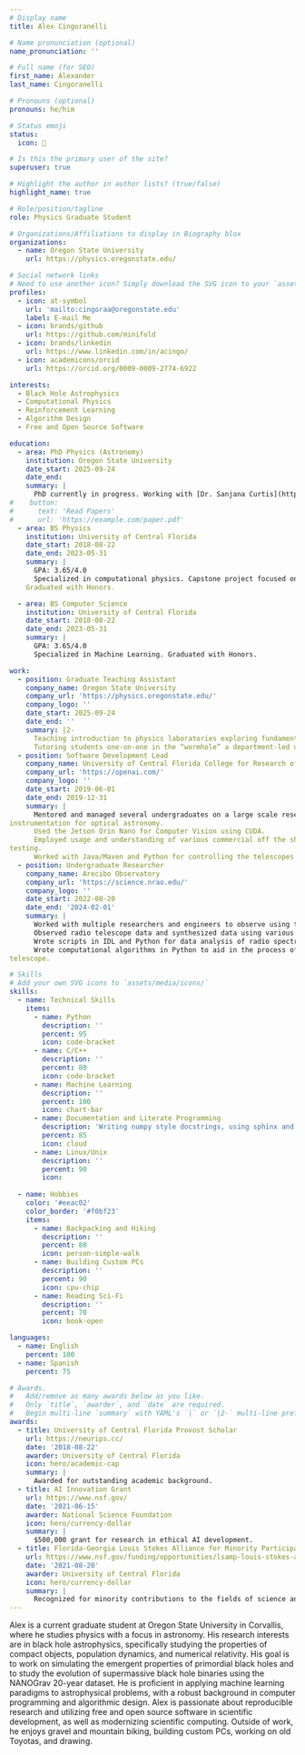 ```yaml
---
# Display name
title: Alex Cingoranelli

# Name pronunciation (optional)
name_pronunciation: ''

# Full name (for SEO)
first_name: Alexander
last_name: Cingoranelli

# Pronouns (optional)
pronouns: he/him

# Status emoji
status: 
  icon: 🔭

# Is this the primary user of the site?
superuser: true

# Highlight the author in author lists? (true/false)
highlight_name: true

# Role/position/tagline
role: Physics Graduate Student

# Organizations/Affiliations to display in Biography blox
organizations:
  - name: Oregon State University
    url: https://physics.oregonstate.edu/

# Social network links
# Need to use another icon? Simply download the SVG icon to your `assets/media/icons/` folder.
profiles:
  - icon: at-symbol
    url: 'mailto:cingoraa@oregonstate.edu'
    label: E-mail Me
  - icon: brands/github
    url: https://github.com/minifold
  - icon: brands/linkedin
    url: https://www.linkedin.com/in/acingo/
  - icon: academicons/orcid
    url: https://orcid.org/0009-0009-2774-6922

interests:
  - Black Hole Astrophysics
  - Computational Physics
  - Reinforcement Learning
  - Algorithm Design
  - Free and Open Source Software

education:
  - area: PhD Physics (Astronomy)
    institution: Oregon State University
    date_start: 2025-09-24
    date_end:
    summary: |
      PhD currently in progress. Working with [Dr. Sanjana Curtis](https://physics.oregonstate.edu/directory/sanjana-curtis) on mergers of neutron star-neutron star and neutron star-black hole binaries.
#    button:
#      text: 'Read Papers'
#      url: 'https://example.com/paper.pdf'
  - area: BS Physics
    institution: University of Central Florida
    date_start: 2018-08-22
    date_end: 2023-05-31
    summary: |
      GPA: 3.65/4.0
      Specialized in computational physics. Capstone project focused on updating the EZ-RASSOR autonomous regolith mining robot to ROS 2.0.
    Graduated with Honors.

  - area: BS Computer Science
    institution: University of Central Florida
    date_start: 2018-08-22
    date_end: 2023-05-31
    summary: |
      GPA: 3.65/4.0
      Specialized in Machine Learning. Graduated with Honors.

work:
  - position: Graduate Teaching Assistant
    company_name: Oregon State University
    company_url: 'https://physics.oregonstate.edu/'
    company_logo: ''
    date_start: 2025-09-24
    date_end: ''
    summary: |2-
      Teaching introduction to physics laboratories exploring fundamentals of movement and introductory newtonian physics.
      Tutoring students one-on-one in the “wormhole” a department-led undergraduate tutoring effort
  - position: Software Development Lead
    company_name: University of Central Florida College for Research of Optics and Photonics
    company_url: 'https://openai.com/'
    company_logo: ''
    date_start: 2019-06-01
    date_end: 2019-12-31
    summary: |
      Mentored and managed several undergraduates on a large scale research software project involving telescope
instrumentation for optical astronomy.
      Used the Jetson Orin Nano for Computer Vision using CUDA.
      Employed usage and understanding of various commercial off the shelf electronics such as Arduinos as part of systems
testing.
      Worked with Java/Maven and Python for controlling the telescopes using an interface with the C++ INDI libraries.
  - position: Undergraduate Researcher
    company_name: Arecibo Observatory
    company_url: 'https://science.nrao.edu/'
    company_logo: ''
    date_start: 2022-08-20
    date_end: '2024-02-01'
    summary: |
      Worked with multiple researchers and engineers to observe using the 12-meter radio telescope at Arecibo,
      Observed radio telescope data and synthesized data using various analysis techniques.
      Wrote scripts in IDL and Python for data analysis of radio spectral data.
      Wrote computational algorithms in Python to aid in the process of cleaning and excising noise from observations using the
telescope.

# Skills
# Add your own SVG icons to `assets/media/icons/`
skills:
  - name: Technical Skills
    items:
      - name: Python
        description: ''
        percent: 95
        icon: code-bracket
      - name: C/C++
        description: ''
        percent: 80
        icon: code-bracket  
      - name: Machine Learning
        description: ''
        percent: 100
        icon: chart-bar
      - name: Documentation and Literate Programming
        description: 'Writing numpy style docstrings, using sphinx and mkdocs, and writing literate code'
        percent: 85
        icon: cloud
      - name: Linux/Unix
        description: ''
        percent: 90
        icon: 
  
  - name: Hobbies
    color: '#eeac02'
    color_border: '#f0bf23'
    items:
      - name: Backpacking and Hiking
        description: ''
        percent: 80
        icon: person-simple-walk
      - name: Building Custom PCs
        description: ''
        percent: 90
        icon: cpu-chip
      - name: Reading Sci-Fi
        description: ''
        percent: 70
        icon: book-open

languages:
  - name: English
    percent: 100
  - name: Spanish
    percent: 75

# Awards.
#   Add/remove as many awards below as you like.
#   Only `title`, `awarder`, and `date` are required.
#   Begin multi-line `summary` with YAML's `|` or `|2-` multi-line prefix and indent 2 spaces below.
awards:
  - title: University of Central Florida Provost Scholar
    url: https://neurips.cc/
    date: '2018-08-22'
    awarder: University of Central Florida
    icon: hero/academic-cap
    summary: |
      Awarded for outstanding academic background.
  - title: AI Innovation Grant
    url: https://www.nsf.gov/
    date: '2021-06-15'
    awarder: National Science Foundation
    icon: hero/currency-dollar
    summary: |
      $500,000 grant for research in ethical AI development.
  - title: Florida-Georgia Louis Stokes Alliance for Minority Participation Scholar
    url: https://www.nsf.gov/funding/opportunities/lsamp-louis-stokes-alliances-minority-participation
    date: '2021-08-20'
    awarder: University of Central Florida
    icon: hero/currency-dollar
    summary: |
      Recognized for minority contributions to the fields of science and engineering.
---
```


Alex is a current graduate student at Oregon State University in Corvallis, where he studies physics with a focus in astronomy. His research interests are in black hole astrophysics, specifically studying the properties of compact objects, population dynamics, and numerical relativity. His goal is to work on simulating the emergent properties of primordial black holes and to study the evolution of supermassive black hole binaries using the NANOGrav 20-year dataset. He is proficient in applying machine learning paradigms to astrophysical problems, with a robust background in computer programming and algorithmic design. Alex is passionate about reproducible research and utilizing free and open source software in scientific development, as well as modernizing scientific computing. Outside of work, he enjoys gravel and mountain biking, building custom PCs, working on old Toyotas, and drawing.
